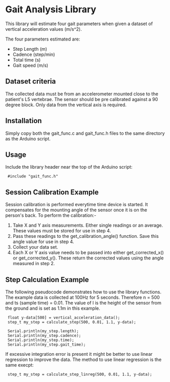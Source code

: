 # Gait Analysis Library
This library will estimate four gait parameters when given a dataset of
vertical acceleration values (m/s^2).

The four parameters estimated are:

* Step Length (m)
* Cadence (step/min)
* Total time (s)
* Gait speed (m/s)

## Dataset criteria
The collected data must be from an accelerometer mounted close to the patient's
L5 vertebrae. The sensor should be pre calibrated against a 90 degree block.
Only data from the vertical axis is required.

## Installation
Simply copy both the gait_func.c and gait_func.h files to the same 
directory as the Arduino script.

## Usage
Include the library header near the top of the Arduino script:

     #include "gait_func.h"

## Session Calibration Example
Session calibration is performed everytime time device is started. It
compensates for the mounting angle of the sensor once it is on the person's
back. To perform the calibration:-

1. Take X and Y axis measurements. Either single readings or an average. These
   values must be stored for use in step 4.
2. Pass these readings to the get_calibration_angle() function. Save this angle
   value for use in step 4.
3. Collect your data set.
4. Each X or Y axis value needs to be passed into either get_corrected_x() or
   get_corrected_y(). These return the corrected values using the angle
   measured in step 2.

## Step Calculation Example
The following pseudocode demonstrates how to use the library functions. The
example data is collected at 100Hz for 5 seconds. Therefore n = 500 and ts
(sample time) = 0.01. The value of l is the height of the sensor from the
ground and is set as 1.1m in this example.

     float y-data[500] = vertical_acceleration_data();
     step_t my_step = calculate_step(500, 0.01, 1.1, y-data);

     Serial.println(my_step.length);
     Serial.println(my_step.cadence);
     Serial.println(my_step.time);
     Serial.println(my_step.gait_time);

If excessive integration error is present it might be better to use linear
regression to improve the data. The method to use linear regression is the same
execpt:

     step_t my_step = calculate_step_linreg(500, 0.01, 1.1, y-data);
